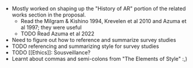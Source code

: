 - Mostly worked on shaping up the "History of AR" portion of the related works section in the proposal.
	- Read the Milgram & Kishino 1994, Krevelen et al 2010 and Azuma et al 1997; they were useful
	- TODO Read Azuma et al 2022
- Need to figure out how to reference and summarize survey studies
- TODO referencing and summarizing style for survey studies
- TODO [[Ethics]]: Sousveillance?
- Learnt about commas and semi-colons from "The Elements of Style" :,)